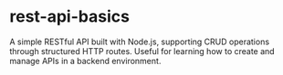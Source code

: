 # rest-api-basics

A simple RESTful API built with Node.js, supporting CRUD operations through structured HTTP routes. Useful for learning how to create and manage APIs in a backend environment.
